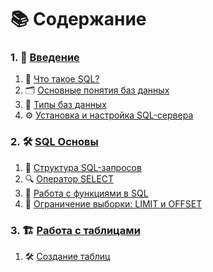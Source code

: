 # 📚 Содержание

### 1. 🏁 [Введение](001.%20Introduction)
1. 📖 [Что такое SQL?](001.%20Introduction/001.%20what_is_sql)
2. 🗂️ [Основные понятия баз данных](001.%20Introduction/002.%20database_basics)
3. 🔄 [Типы баз данных](001.%20Introduction/003.%20database_types)
4. ⚙️ [Установка и настройка SQL-сервера](001.%20Introduction//004.%20sql_server_setup)

### 2. 🛠️ [SQL Основы](002.%20SQL-Basics)
1. 📝 [Структура SQL-запросов](002.%20SQL-Basics/001.%20sql_query_structure)
2. 🔍 [Оператор SELECT](002.%20SQL-Basics/002.%20sql_data_selection)
3. 🔢 [Работа с функциями в SQL](002.%20working-with-sql-functions)
4. 🚦 [Ограничение выборки: LIMIT и OFFSET](002.%20SQL-Basics/004.%20limit_offset)

### 3. 🏗️ [Работа с таблицами](003.%20Working-with-tables)
1. 🛠️ [Создание таблиц](003.%20Working-with-tables/001.%20create-table)
